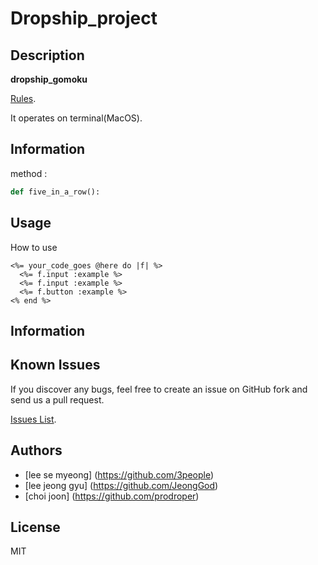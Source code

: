 # Dropship_project


## Description

**dropship_gomoku** 

[Rules](https://en.wikipedia.org/wiki/Gomoku#Official_rules).

 It operates on terminal(MacOS).

## Information

method :

```python
def five_in_a_row():
```

## Usage

How to use

```erb
<%= your_code_goes @here do |f| %>
  <%= f.input :example %>
  <%= f.input :example %>
  <%= f.button :example %>
<% end %>
```

## Information


## Known Issues

If you discover any bugs, feel free to create an issue on GitHub fork and
send us a pull request.

[Issues List](https://github.com/3people/dropship_project).

## Authors

* [lee se myeong] (https://github.com/3people)  
* [lee jeong gyu] (https://github.com/JeongGod)
* [choi joon] (https://github.com/prodroper)  

## License

MIT
